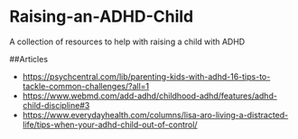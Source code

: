 # Raising-an-ADHD-Child
A collection of resources to help with raising a child with ADHD

##Articles
* https://psychcentral.com/lib/parenting-kids-with-adhd-16-tips-to-tackle-common-challenges/?all=1
* https://www.webmd.com/add-adhd/childhood-adhd/features/adhd-child-discipline#3
* https://www.everydayhealth.com/columns/lisa-aro-living-a-distracted-life/tips-when-your-adhd-child-out-of-control/
